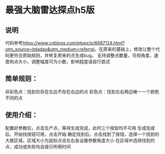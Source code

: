 # 最强大脑雷达探点h5版
## 说明
代码参考<https://www.cnblogs.com/etopx/p/6687124.html?utm_source=itdadao&utm_medium=referral>，在原来的基础上，修改让整个代码更符合原始规则，并修复原来的点生成bug。
支持调整点数量，可视角度，速度和点大小，调整幅度可为小数，影响程度请自行尝试
## 简单规则：
非彩色点：找到仅存在左边不存在右边的点
彩色点：找到左右两边唯一一个颜色不同的点
## 使用介绍：
配置好参数后，点击生产点，等待生成完成，此时三个按钮均不可用
生成完成后，开始找按钮可用，点击开始
确定找到后，点击找到了按钮，选择一个找到的大致区域，区域大小为鼠标点击左右各设置参数角度大小
在区域中选择找到的点，成功或失败均会提示所用时间